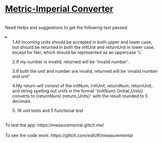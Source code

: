 # [Metric-Imperial Converter](https://www.freecodecamp.org/learn/quality-assurance/quality-assurance-projects/metric-imperial-converter)
<br> Need Helps and suggestions to get the following test passed:<br>
<li>
  <ol>1.All incoming units should be accepted in both upper and lower case, but should be returned in both the initUnit and returnUnit in lower case, except for liter, which should be represented as an uppercase 'L'.</ol>
  <ol>2.If my number is invalid, returned will be 'invalid number'.</ol>
  <ol>3.If both the unit and number are invalid, returned will be 'invalid number and unit'</ol>
  <ol>4.My return will consist of the initNum, initUnit, returnNum, returnUnit, and string spelling out units in the format '{initNum} {initial_Units} converts to {returnNum} {return_Units}' with the result rounded to 5 decimals.</ol>
  <ol>5. 16 unit tests and 5 functional test </ol>  
</li>
<br> To test the app: https://measuremental.glitch.me/</br>
<br> To see the code work: https://glitch.com/edit/#!/measuremental</br>
